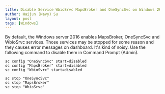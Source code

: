 ```yaml
---
title: Disable Service WbioSrvc MapsBroker and OneSyncSvc on Windows 2016
author: Haijun (Navy) Su
layout: post
tags: [Windows]
---
```


By default, the Windows server 2016 enables MapsBroker, OneSyncSvc and WbioSrvc services. Those services may be stopped for some reason and they causes error messages on dashboard. It's kind of noisy. Use the following command to disable them in Command Prompt (Admin).

```shell
sc config "OneSyncSvc" start=disabled 
sc config "MapsBroker" start=disabled
sc config "WbioSvrc" start=disabled

sc stop "OneSyncSvc"
sc stop "MapsBroker"
sc stop "WbioSrvc"
```
